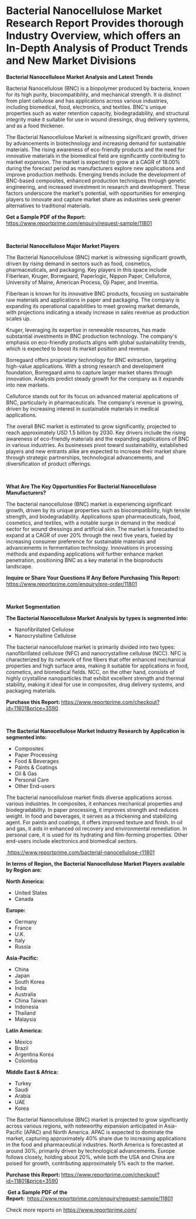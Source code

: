 <p><h1>Bacterial Nanocellulose Market Research Report Provides thorough Industry Overview, which offers an In-Depth Analysis of Product Trends and New Market Divisions</h1></p><p><strong>Bacterial Nanocellulose Market Analysis and Latest Trends</strong></p>
<p><p>Bacterial Nanocellulose (BNC) is a biopolymer produced by bacteria, known for its high purity, biocompatibility, and mechanical strength. It is distinct from plant cellulose and has applications across various industries, including biomedical, food, electronics, and textiles. BNC's unique properties such as water retention capacity, biodegradability, and structural integrity make it suitable for use in wound dressings, drug delivery systems, and as a food thickener.</p><p>The Bacterial Nanocellulose Market is witnessing significant growth, driven by advancements in biotechnology and increasing demand for sustainable materials. The rising awareness of eco-friendly products and the need for innovative materials in the biomedical field are significantly contributing to market expansion. The market is expected to grow at a CAGR of 18.00% during the forecast period as manufacturers explore new applications and improve production methods. Emerging trends include the development of BNC-based composites, enhanced production techniques through genetic engineering, and increased investment in research and development. These factors underscore the market's potential, with opportunities for emerging players to innovate and capture market share as industries seek greener alternatives to traditional materials.</p></p>
<p><strong>Get a Sample PDF of the Report:&nbsp;</strong> <a href="https://www.reportprime.com/enquiry/request-sample/11801?utm_campaign=2013&utm_medium=2&utm_source=Github&utm_content=ia&utm_term=17032025&utm_id=bacterial-nanocellulose">https://www.reportprime.com/enquiry/request-sample/11801</a></p>
<p>&nbsp;</p>
<p><strong>Bacterial Nanocellulose Major Market Players</strong></p>
<p><p>The Bacterial Nanocellulose (BNC) market is witnessing significant growth, driven by rising demand in sectors such as food, cosmetics, pharmaceuticals, and packaging. Key players in this space include Fiberlean, Kruger, Borregaard, Paperlogic, Nippon Paper, Celluforce, University of Maine, American Process, Oji Paper, and Inventia. </p><p>Fiberlean is known for its innovative BNC products, focusing on sustainable raw materials and applications in paper and packaging. The company is expanding its operational capabilities to meet growing market demands, with projections indicating a steady increase in sales revenue as production scales up.</p><p>Kruger, leveraging its expertise in renewable resources, has made substantial investments in BNC production technology. The company's emphasis on eco-friendly products aligns with global sustainability trends, which is expected to boost its market position and revenue. </p><p>Borregaard offers proprietary technology for BNC extraction, targeting high-value applications. With a strong research and development foundation, Borregaard aims to capture larger market shares through innovation. Analysts predict steady growth for the company as it expands into new markets.</p><p>Celluforce stands out for its focus on advanced material applications of BNC, particularly in pharmaceuticals. The company's revenue is growing, driven by increasing interest in sustainable materials in medical applications.</p><p>The overall BNC market is estimated to grow significantly, projected to reach approximately USD 1.5 billion by 2030. Key drivers include the rising awareness of eco-friendly materials and the expanding applications of BNC in various industries. As businesses pivot toward sustainability, established players and new entrants alike are expected to increase their market share through strategic partnerships, technological advancements, and diversification of product offerings.</p></p>
<p>&nbsp;</p>
<p><strong>What Are The Key Opportunities For Bacterial Nanocellulose Manufacturers?</strong></p>
<p><p>The bacterial nanocellulose (BNC) market is experiencing significant growth, driven by its unique properties such as biocompatibility, high tensile strength, and biodegradability. Applications span pharmaceuticals, food, cosmetics, and textiles, with a notable surge in demand in the medical sector for wound dressings and artificial skin. The market is forecasted to expand at a CAGR of over 20% through the next five years, fueled by increasing consumer preference for sustainable materials and advancements in fermentation technology. Innovations in processing methods and expanding applications will further enhance market penetration, positioning BNC as a key material in the bioproducts landscape.</p></p>
<p><strong>Inquire or Share Your Questions If Any Before Purchasing This Report:</strong> <a href="https://www.reportprime.com/enquiry/pre-order/11801?utm_campaign=2013&utm_medium=2&utm_source=Github&utm_content=ia&utm_term=17032025&utm_id=bacterial-nanocellulose">https://www.reportprime.com/enquiry/pre-order/11801</a></p>
<p>&nbsp;</p>
<p><strong>Market Segmentation</strong></p>
<p><strong>The Bacterial Nanocellulose Market Analysis by types is segmented into:</strong></p>
<p><ul><li>Nanofibrillated Cellulose</li><li>Nanocrystalline Cellulose</li></ul></p>
<p><p>The bacterial nanocellulose market is primarily divided into two types: nanofibrillated cellulose (NFC) and nanocrystalline cellulose (NCC). NFC is characterized by its network of fine fibers that offer enhanced mechanical properties and high surface area, making it suitable for applications in food, cosmetics, and biomedical fields. NCC, on the other hand, consists of highly crystalline nanoparticles that exhibit excellent strength and thermal stability, making it ideal for use in composites, drug delivery systems, and packaging materials.</p></p>
<p><strong>Purchase this Report:&nbsp;</strong><a href="https://www.reportprime.com/checkout?id=11801&price=3590&utm_campaign=2013&utm_medium=2&utm_source=Github&utm_content=ia&utm_term=17032025&utm_id=bacterial-nanocellulose">https://www.reportprime.com/checkout?id=11801&price=3590</a></p>
<p>&nbsp;</p>
<p><strong>The Bacterial Nanocellulose Market Industry Research by Application is segmented into:</strong></p>
<p><ul><li>Composites</li><li>Paper Processing</li><li>Food & Beverages</li><li>Paints & Coatings</li><li>Oil & Gas</li><li>Personal Care</li><li>Other End-users</li></ul></p>
<p><p>The bacterial nanocellulose market finds diverse applications across various industries. In composites, it enhances mechanical properties and biodegradability. In paper processing, it improves strength and reduces weight. In food and beverages, it serves as a thickening and stabilizing agent. For paints and coatings, it offers improved texture and finish. In oil and gas, it aids in enhanced oil recovery and environmental remediation. In personal care, it is used for its hydrating and film-forming properties. Other end-users include electronics and biomedical sectors.</p></p>
<p><a href="https://www.reportprime.com/bacterial-nanocellulose-r11801?utm_campaign=2013&utm_medium=2&utm_source=Github&utm_content=ia&utm_term=17032025&utm_id=bacterial-nanocellulose">&nbsp;https://www.reportprime.com/bacterial-nanocellulose-r11801</a></p>
<p><strong>In terms of Region, the Bacterial Nanocellulose Market Players available by Region are:</strong></p>
<p>
    <p> <strong> North America: </strong>
        <ul>
            <li>United States</li>
            <li>Canada</li>
        </ul>
        </p> 
    <p> <strong> Europe: </strong>
        <ul>
            <li>Germany</li>
            <li>France</li>
            <li>U.K.</li>
            <li>Italy</li>
            <li>Russia</li>
        </ul>
        </p> 
    <p> <strong> Asia-Pacific: </strong>
        <ul>
            <li>China</li>
            <li>Japan</li>
            <li>South Korea</li>
            <li>India</li>
            <li>Australia</li>
            <li>China Taiwan</li>
            <li>Indonesia</li>
            <li>Thailand</li>
            <li>Malaysia</li>
        </ul>
        </p> 
    <p> <strong> Latin America: </strong>
        <ul>
            <li>Mexico</li>
            <li>Brazil</li>
            <li>Argentina Korea</li>
            <li>Colombia</li>
        </ul>
        </p> 
    <p> <strong> Middle East & Africa: </strong>
        <ul>
            <li>Turkey</li>
            <li>Saudi</li>
            <li>Arabia</li>
            <li>UAE</li>
            <li>Korea</li>
        </ul>
    </p>
    </p>
<p><p>The Bacterial Nanocellulose (BNC) market is projected to grow significantly across various regions, with noteworthy expansion anticipated in Asia-Pacific (APAC) and North America. APAC is expected to dominate the market, capturing approximately 40% share due to increasing applications in the food and pharmaceutical industries. North America is forecasted at around 30%, primarily driven by technological advancements. Europe follows closely, holding about 20%, while both the USA and China are poised for growth, contributing approximately 5% each to the market.</p></p>
<p><strong>Purchase this Report: </strong><a href="https://www.reportprime.com/checkout?id=11801&price=3590&utm_campaign=2013&utm_medium=2&utm_source=Github&utm_content=ia&utm_term=17032025&utm_id=bacterial-nanocellulose">https://www.reportprime.com/checkout?id=11801&price=3590</a></p>
<p>&nbsp;<strong>Get a Sample PDF of the Report:&nbsp;&nbsp;</strong><a href="https://www.reportprime.com/enquiry/request-sample/11801?utm_campaign=2013&utm_medium=2&utm_source=Github&utm_content=ia&utm_term=17032025&utm_id=bacterial-nanocellulose">https://www.reportprime.com/enquiry/request-sample/11801</a></p>
<p><strong></strong></p>
<p>Check more reports on <a href="https://www.reportprime.com/?utm_campaign=2013&utm_medium=2&utm_source=Github&utm_content=ia&utm_term=17032025&utm_id=bacterial-nanocellulose">https://www.reportprime.com/</a></p>